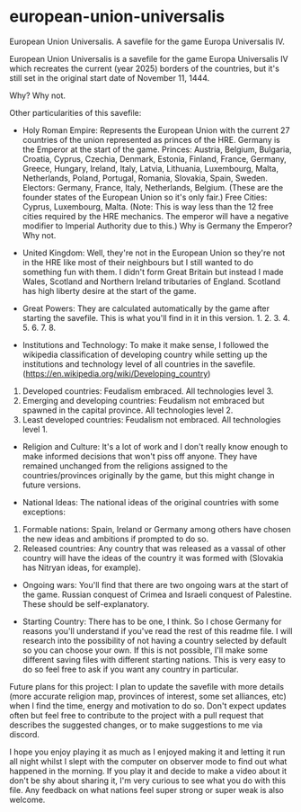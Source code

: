 # european-union-universalis
European Union Universalis. A savefile for the game Europa Universalis IV.

European Union Universalis is a savefile for the game Europa Universalis IV which recreates the current (year 2025) borders of the countries, but it's still set in the original start date of November 11, 1444.

Why? Why not.

Other particularities of this savefile:
- Holy Roman Empire: Represents the European Union with the current 27 countries of the union represented as princes of the HRE. Germany is the Emperor at the start of the game.
Princes: Austria, Belgium, Bulgaria, Croatia, Cyprus, Czechia, Denmark, Estonia, Finland, France, Germany, Greece, Hungary, Ireland, Italy, Latvia, Lithuania, Luxembourg, Malta, Netherlands, Poland, Portugal, Romania, Slovakia, Spain, Sweden.
Electors: Germany, France, Italy, Netherlands, Belgium. (These are the founder states of the European Union so it's only fair.)
Free Cities: Cyprus, Luxembourg, Malta. (Note: This is way less than the 12 free cities required by the HRE mechanics. The emperor will have a negative modifier to Imperial Authority due to this.)
Why is Germany the Emperor? Why not.

- United Kingdom: Well, they're not in the European Union so they're not in the HRE like most of their neighbours but I still wanted to do something fun with them. I didn't form Great Britain but instead I made Wales, Scotland and Northern Ireland tributaries of England. Scotland has high liberty desire at the start of the game.

- Great Powers: They are calculated automatically by the game after starting the savefile. This is what you'll find in it in this version.
  1.
  2.
  3.
  4.
  5.
  6.
  7.
  8.

- Institutions and Technology: To make it make sense, I followed the wikipedia classification of developing country while setting up the institutions and technology level of all countries in the savefile. (https://en.wikipedia.org/wiki/Developing_country)
1. Developed countries: Feudalism embraced. All technologies level 3.
2. Emerging and developing countries: Feudalism not embraced but spawned in the capital province. All technologies level 2.
3. Least developed countries: Feudalism not embraced. All technologies level 1.

- Religion and Culture: It's a lot of work and I don't really know enough to make informed decisions that won't piss off anyone. They have remained unchanged from the religions assigned to the countries/provinces originally by the game, but this might change in future versions. 

- National Ideas: The national ideas of the original countries with some exceptions:
1. Formable nations: Spain, Ireland or Germany among others have chosen the new ideas and ambitions if prompted to do so.
2. Released countries: Any country that was released as a vassal of other country will have the ideas of the country it was formed with (Slovakia has Nitryan ideas, for example).

- Ongoing wars: You'll find that there are two ongoing wars at the start of the game. Russian conquest of Crimea and Israeli conquest of Palestine. These should be self-explanatory.

- Starting Country: There has to be one, I think. So I chose Germany for reasons you'll understand if you've read the rest of this readme file. I will research into the possibility of not having a country selected by default so you can choose your own. If this is not possible, I'll make some different saving files with different starting nations. This is very easy to do so feel free to ask if you want any country in particular.

Future plans for this project:
I plan to update the savefile with more details (more accurate religion map, provinces of interest, some set alliances, etc) when I find the time, energy and motivation to do so. Don't expect updates often but feel free to contribute to the project with a pull request that describes the suggested changes, or to make suggestions to me via discord.

I hope you enjoy playing it as much as I enjoyed making it and letting it run all night whilst I slept with the computer on observer mode to find out what happened in the morning.
If you play it and decide to make a video about it don't be shy about sharing it, I'm very curious to see what you do with this file. Any feedback on what nations feel super strong or super weak is also welcome.
